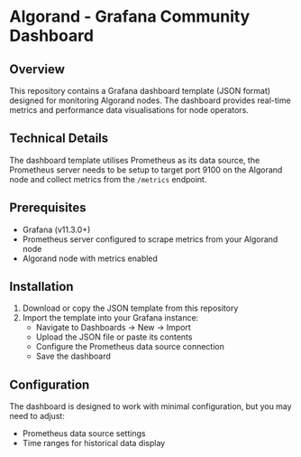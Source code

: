 # Algorand - Grafana Community Dashboard

## Overview
This repository contains a Grafana dashboard template (JSON format) designed for monitoring Algorand nodes.
The dashboard provides real-time metrics and performance data visualisations for node operators.

## Technical Details
The dashboard template utilises Prometheus as its data source, the Prometheus server needs to be setup to target port 9100 on the Algorand node and collect metrics from the `/metrics` endpoint.

## Prerequisites
- Grafana (v11.3.0+)
- Prometheus server configured to scrape metrics from your Algorand node
- Algorand node with metrics enabled

## Installation
1. Download or copy the JSON template from this repository
2. Import the template into your Grafana instance:
   - Navigate to Dashboards -> New -> Import
   - Upload the JSON file or paste its contents
   - Configure the Prometheus data source connection
   - Save the dashboard

## Configuration
The dashboard is designed to work with minimal configuration, but you may need to adjust:
- Prometheus data source settings
- Time ranges for historical data display
